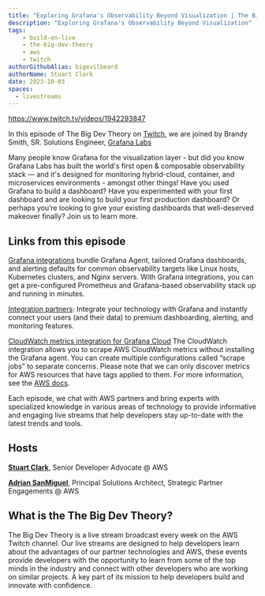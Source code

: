 ```yaml
---
title: "Exploring Grafana's Observability Beyond Visualization | The Big Dev Theory | S4 | Ep.1 Show Notes"
description: "Exploring Grafana's Observability Beyond Visualization"
tags:
    - build-on-live
    - the-big-dev-theory
    - aws
    - twitch
authorGithubAlias: bigevilbeard
authorName: Stuart Clark
date: 2023-10-03
spaces:
  - livestreams
---
```


https://www.twitch.tv/videos/1942293847

In this episode of The Big Dev Theory on [Twitch](https://www.twitch.tv/videos/1942293847), we are joined by Brandy Smith, SR. Solutions Engineer, [Grafana Labs](https://grafana.com/)

Many people know Grafana for the visualization layer - but did you know Grafana Labs has built the world's first open & composable observability stack — and it's designed for monitoring hybrid-cloud, container, and microservices environments - amongst other things! Have you used Grafana to build a dashboard? Have you experimented with your first dashboard and are looking to build your first production dashboard? Or perhaps you’re looking to give your existing dashboards that well-deserved makeover finally? Join us to learn more.

## Links from this episode

[Grafana integrations](https://grafana.com/docs/grafana-cloud/monitor-infrastructure/integrations) bundle Grafana Agent, tailored Grafana dashboards, and alerting defaults for common observability targets like Linux hosts, Kubernetes clusters, and Nginx servers. With Grafana integrations, you can get a pre-configured Prometheus and Grafana-based observability stack up and running in minutes.

[Integration partners](https://grafana.com/partnerships/integrations): Integrate your technology with Grafana and instantly connect your users (and their data) to premium dashboarding, alerting, and monitoring features.

[CloudWatch metrics integration for Grafana Cloud](https://grafana.com/docs/grafana-cloud/monitor-infrastructure/integrations/integration-reference/integration-cloudwatch) The CloudWatch integration allows you to scrape AWS CloudWatch metrics without installing the Grafana agent. You can create multiple configurations called “scrape jobs” to separate concerns. Please note that we can only discover metrics for AWS resources that have tags applied to them. For more information, see the [AWS docs](https://docs.aws.amazon.com/general/latest/gr/aws_tagging.html?sc_channel=el&sc_campaign=livestreams&sc_content=the-big-dev-theory&sc_geo=mult&sc_country=mult&sc_outcome=acq).

Each episode, we chat with AWS partners and bring experts with specialized knowledge in various areas of technology to provide informative and engaging live streams that help developers stay up-to-date with the latest trends and tools.

## Hosts

[**Stuart Clark**](https://twitter.com/bigevilbeard), Senior Developer Advocate @ AWS

[**Adrian SanMiguel**](https://twitter.com/ar_sanmiguel), Principal Solutions Architect, Strategic Partner Engagements @ AWS

## What is the The Big Dev Theory?

The Big Dev Theory is a live stream broadcast every week on the AWS Twitch channel. Our live streams are designed to help developers learn about the advantages of our partner technologies and AWS, these events provide developers with the opportunity to learn from some of the top minds in the industry and connect with other developers who are working on similar projects. A key part of its mission to help developers build and innovate with confidence.
